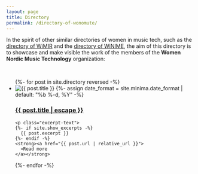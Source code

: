 ```yaml
---
layout: page
title: Directory
permalink: /directory-of-wonomute/
---
```


In the spirit of other similar directories of women in music tech, such as the [directory of WiMIR](https://wimir.wordpress.com/directory-of-wimir) and the [directory of WiNIME](https://annaxambo.me/directory-of-winime/), the aim of this directory is to showcase and make visible the work of the members of the **Women Nordic Music Technology** organization:

<br />

<ul class="post-list directory">
  {%- for post in site.directory reversed -%}
  <li>
    <img src="{{ post.image | prepend: site.baseurl }}" alt="{{ post.title }}" title="{{ post.title }}">  
    {%- assign date_format = site.minima.date_format | default: "%b %-d, %Y" -%}
    <!-- <span class="post-meta">{{ post.date | date: date_format }}</span>
    <span class="post-meta">• <a href="{{ post.url }}#disqus_thread" data-disqus-identifier="{{post.id}}">"{{ post.url | relative_url }}"</a></span> -->
    <h3>
      <a class="post-link" href="{{ post.url | relative_url }}">
        {{ post.title | escape }}
      </a>
    </h3>
    <!-- <p><em>Interview by {{ post.author }}</em></p> -->


    <p class="excerpt-text">
    {%- if site.show_excerpts -%}
      {{ post.excerpt }}
    {%- endif -%}
    <strong><a href="{{ post.url | relative_url }}">
      »Read more
    </a></strong>
  </p>
  </li>
  {%- endfor -%}
</ul>
